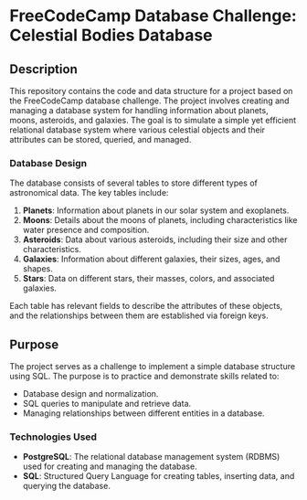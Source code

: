 # FreeCodeCamp Database Challenge: Celestial Bodies Database

## Description

This repository contains the code and data structure for a project based on the FreeCodeCamp database challenge. The project involves creating and managing a database system for handling information about planets, moons, asteroids, and galaxies. The goal is to simulate a simple yet efficient relational database system where various celestial objects and their attributes can be stored, queried, and managed.

### Database Design
The database consists of several tables to store different types of astronomical data. The key tables include:

1. **Planets**: Information about planets in our solar system and exoplanets.
2. **Moons**: Details about the moons of planets, including characteristics like water presence and composition.
3. **Asteroids**: Data about various asteroids, including their size and other characteristics.
4. **Galaxies**: Information about different galaxies, their sizes, ages, and shapes.
5. **Stars**: Data on different stars, their masses, colors, and associated galaxies.

Each table has relevant fields to describe the attributes of these objects, and the relationships between them are established via foreign keys.

## Purpose

The project serves as a challenge to implement a simple database structure using SQL. The purpose is to practice and demonstrate skills related to:

- Database design and normalization.
- SQL queries to manipulate and retrieve data.
- Managing relationships between different entities in a database.

### Technologies Used

- **PostgreSQL**: The relational database management system (RDBMS) used for creating and managing the database.
- **SQL**: Structured Query Language for creating tables, inserting data, and querying the database.
